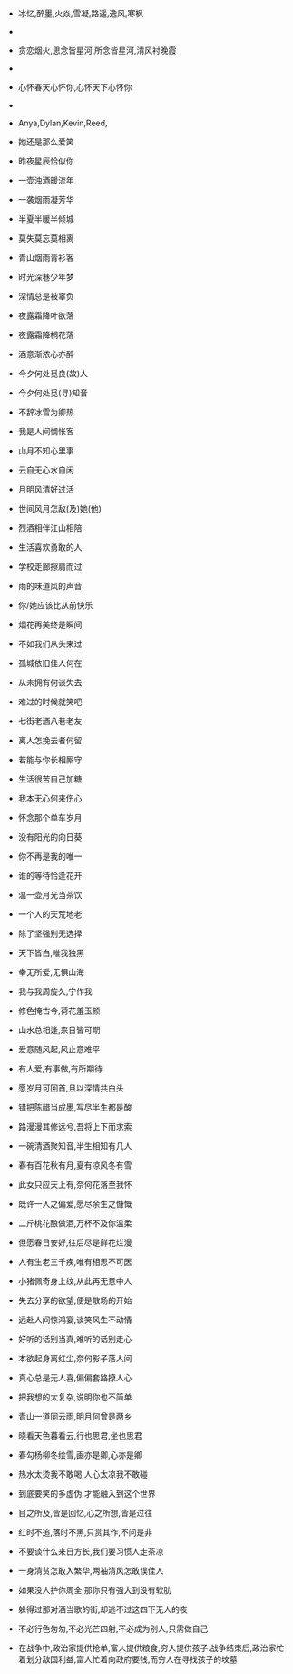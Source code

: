 - 冰忆,醉墨,火焱,雪凝,路遥,逸风,寒枫
-
- 贪恋烟火,思念皆星河,所念皆星河,清风衬晚霞
-
- 心怀春天心怀你,心怀天下心怀你
-
- Anya,Dylan,Kevin,Reed,

- 她还是那么爱笑
- 昨夜星辰恰似你
- 一壶浊酒暖流年
- 一袭烟雨凝芳华
- 半夏半暖半倾城
- 莫失莫忘莫相离
- 青山烟雨青衫客
- 时光深巷少年梦
- 深情总是被辜负
- 夜露霜降叶欲落
- 夜露霜降桐花落
- 酒意渐浓心亦醉
- 今夕何处觅良(故)人
- 今夕何处觅(寻)知音
- 不辞冰雪为卿热
- 我是人间惆怅客
- 山月不知心里事
- 云自无心水自闲
- 月明风清好过活
- 世间风月怎敌(及)她(他)
- 烈酒相伴江山相陪
- 生活喜欢勇敢的人
- 学校走廊擦肩而过
- 雨的味道风的声音
- 你/她应该比从前快乐
- 烟花再美终是瞬间
- 不如我们从头来过
- 孤城依旧佳人何在
- 从未拥有何谈失去
- 难过的时候就笑吧
- 七街老酒八巷老友
- 离人怎挽去者何留
- 若能与你长相厮守
- 生活很苦自己加糖
- 我本无心何来伤心
- 怀念那个单车岁月
- 没有阳光的向日葵
- 你不再是我的唯一
- 谁的等待恰逢花开
- 温一壶月光当茶饮
- 一个人的天荒地老
- 除了坚强别无选择
- 天下皆白,唯我独黑
- 幸无所爱,无惧山海
- 我与我周旋久,宁作我
- 修色掩古今,荷花羞玉颜
- 山水总相逢,来日皆可期
- 爱意随风起,风止意难平
- 有人爱,有事做,有所期待
- 愿岁月可回首,且以深情共白头
- 错把陈醋当成墨,写尽半生都是酸
- 路漫漫其修远兮,吾将上下而求索
- 一碗清酒聚知音,半生相知有几人
- 春有百花秋有月,夏有凉风冬有雪
- 此女只应天上有,奈何花落至我怀
- 既许一人之偏爱,愿尽余生之慷慨
- 二斤桃花酿做酒,万杯不及你温柔
- 但愿春日安好,往后尽是鲜花烂漫
- 人有生老三千疾,唯有相思不可医
- 小猪佩奇身上纹,从此再无意中人
- 失去分享的欲望,便是散场的开始
- 远赴人间惊鸿宴,谈笑风生不动情
- 好听的话别当真,难听的话别走心
- 本欲起身离红尘,奈何影子落人间
- 真心总是无人喜,偏偏套路撩人心
- 把我想的太复杂,说明你也不简单
- 青山一道同云雨,明月何曾是两乡
- 晓看天色暮看云,行也思君,坐也思君
- 春勾杨柳冬绘雪,画亦是卿,心亦是卿
- 热水太烫我不敢喝,人心太凉我不敢碰
- 到底要笑的多虚伪,才能融入到这个世界
- 目之所及,皆是回忆,心之所想,皆是过往
- 红时不追,落时不黑,只赏其作,不问是非
- 不要谈什么来日方长,我们要习惯人走茶凉
- 一身清贫怎敢入繁华,两袖清风怎敢误佳人
- 如果没人护你周全,那你只有强大到没有软肋
- 躲得过那对酒当歌的街,却逃不过这四下无人的夜
- 不必行色匆匆,不必光芒四射,不必成为别人,只需做自己
- 在战争中,政治家提供抢单,富人提供粮食,穷人提供孩子.战争结束后,政治家忙着划分敌国利益,富人忙着向政府要钱,而穷人在寻找孩子的坟墓

